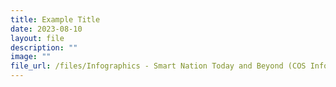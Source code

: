 ```yaml
---
title: Example Title
date: 2023-08-10
layout: file
description: ""
image: ""
file_url: /files/Infographics - Smart Nation Today and Beyond (COS Infographics 2023).pdf
---
```


